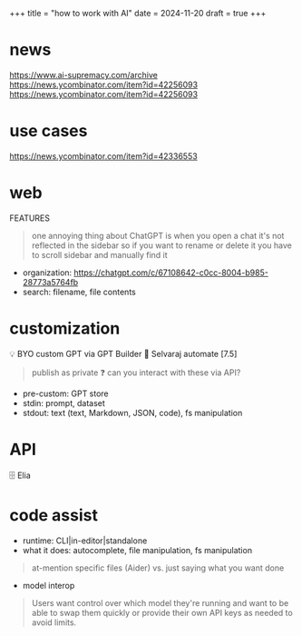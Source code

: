 +++
title = "how to work with AI"
date = 2024-11-20
draft = true
+++

# news

https://www.ai-supremacy.com/archive
https://news.ycombinator.com/item?id=42256093
https://news.ycombinator.com/item?id=42256093

# use cases

https://news.ycombinator.com/item?id=42336553

# web

FEATURES
> one annoying thing about ChatGPT is when you open a chat it's not reflected in the sidebar so if you want to rename or delete it you have to scroll sidebar and manually find it
* organization: https://chatgpt.com/c/67108642-c0cc-8004-b985-28773a5764fb
* search: filename, file contents

# customization

💡 BYO custom GPT via GPT Builder 📙 Selvaraj automate [7.5]
> publish as private
> ❓ can you interact with these via API?

* pre-custom: GPT store
* stdin: prompt, dataset
* stdout: text (text, Markdown, JSON, code), fs manipulation

# API

🗄️ Elia

# code assist

* runtime: CLI|in-editor|standalone
* what it does: autocomplete, file manipulation, fs manipulation
> at-mention specific files (Aider) vs. just saying what you want done
* model interop
> Users want control over which model they're running and want to be able to swap them quickly or provide their own API keys as needed to avoid limits.
